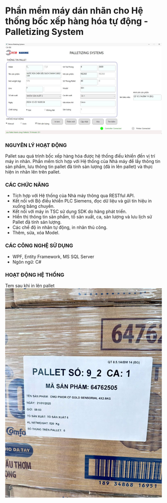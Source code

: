 # Phần mềm máy dán nhãn cho Hệ thống bốc xếp hàng hóa tự động - Palletizing System
![Palletizing System](/assets/palletizing-system.jpg)
### NGUYÊN LÝ HOẠT ĐỘNG
Pallet sau quá trình bốc xếp hàng hóa được hệ thống điều khiển đến vị trí máy in nhãn. Phần mềm tích hợp với Hệ thống của Nhà máy để lấy thông tin sản phẩm, lưu thông tin pallet đã tính sản lượng (đã in lên pallet) và thực hiện in nhãn lên trên pallet. 
### CÁC CHỨC NĂNG
- Tích hợp với Hệ thống của Nhà máy thông qua RESTful API.
- Kết nối với Bộ điều khiển PLC Siemens, đọc dữ liệu và gửi tín hiệu in xuống băng chuyền.
- Kết nối với máy in TSC sử dụng SDK do hãng phát triển.
- Hiển thị thông tin sản phẩm, tổ sản xuất, ca, sản lượng và lưu lịch sử Pallet đã tính sản lượng.
- Các chế độ in nhãn tự động, in nhãn thủ công.
- Thêm, sửa, xóa Model.
### CÁC CÔNG NGHỆ SỬ DỤNG
- WPF, Entity Framework, MS SQL Server
- Ngôn ngữ: C#
### HOẠT ĐỘNG HỆ THỐNG
Tem sau khi in lên pallet</br>
![Palletizing System](/assets/lixco.jpg)

